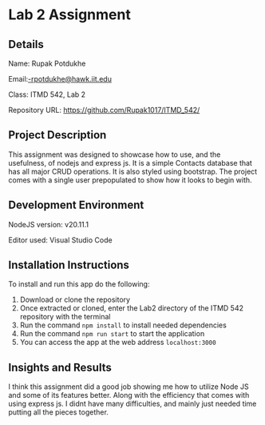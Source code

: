 # Lab 2 Assignment
## Details
Name: Rupak Potdukhe

Email:-rpotdukhe@hawk.iit.edu

Class: ITMD 542, Lab 2

Repository URL: https://github.com/Rupak1017/ITMD_542/



## Project Description
This assignment was designed to showcase how to use, and the usefulness, of nodejs and express js.
It is a simple Contacts database that has all major CRUD operations.
It is also styled using bootstrap.
The project comes with a single user prepopulated to show how it looks to begin with.

## Development Environment
NodeJS version: v20.11.1

Editor used: Visual Studio Code

## Installation Instructions
To install and run this app do the following:
1. Download or clone the repository
2. Once extracted or cloned, enter the Lab2 directory of the ITMD 542 repository with the terminal
3. Run the command `npm install` to install needed dependencies
4. Run the command `npm run start` to start the application
5. You can access the app at the web address `localhost:3000`

## Insights and Results 
I think this assignment did a good job showing me how to utilize Node JS and some of its features better. Along with the efficiency that comes with using express js.
I didnt have many difficulties, and mainly just needed time putting all the pieces together.

